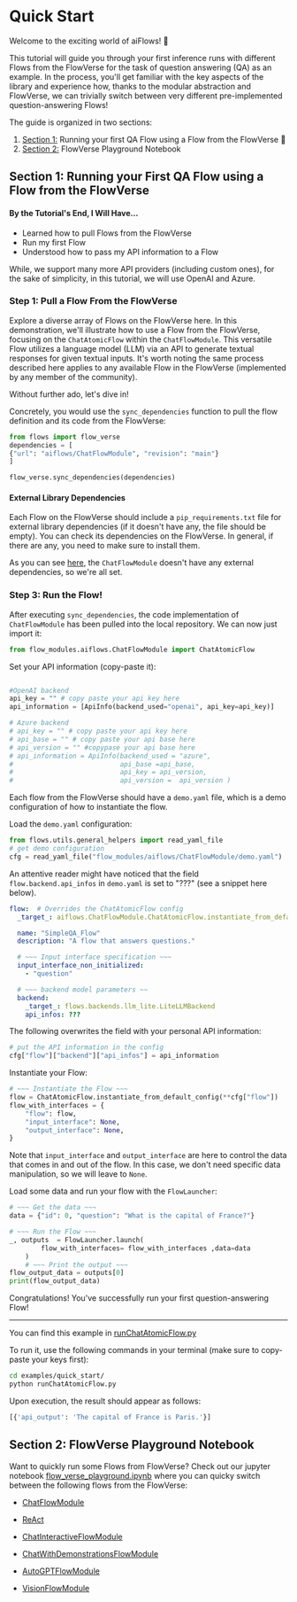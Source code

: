 # Quick Start

Welcome to the exciting world of aiFlows! 🚀

This tutorial will guide you through your first inference runs with different Flows from the FlowVerse for the task of question answering (QA) as an example. In the process, you'll get familiar with the key aspects of the library and experience how, thanks to the modular abstraction and FlowVerse, we can trivially switch between very different pre-implemented question-answering Flows!

The guide is organized in two sections:
1. [Section 1:](#section-1-running-your-first-qa-flow-using-a-flow-from-the-flowverse) Running your first QA Flow using a Flow from the FlowVerse 🥳
2. [Section 2:](#section-2-flowverse-playground-notebook) FlowVerse Playground Notebook


## Section 1: Running your First QA Flow using a Flow from the FlowVerse

#### By the Tutorial's End, I Will Have...
* Learned how to pull Flows from the FlowVerse
* Run my first Flow
* Understood how to pass my API information to a Flow

While, we support many more API providers (including custom ones), for the sake of simplicity, in this tutorial, we will use OpenAI and Azure.

### Step 1: Pull a Flow From the FlowVerse

Explore a diverse array of Flows on the FlowVerse here. In this demonstration, we'll illustrate how to use a Flow from the FlowVerse, focusing on the `ChatAtomicFlow` within the `ChatFlowModule`. This versatile Flow utilizes a language model (LLM) via an API to generate textual responses for given textual inputs. It's worth noting the same process described here applies to any available Flow in the FlowVerse (implemented by any member of the community). 

Without further ado, let's dive in!



Concretely, you would use the `sync_dependencies` function to pull the flow definition and its code from the FlowVerse:

```python
from flows import flow_verse
dependencies = [
{"url": "aiflows/ChatFlowModule", "revision": "main"}
]

flow_verse.sync_dependencies(dependencies)
```

#### External Library Dependencies


Each Flow on the FlowVerse should include a `pip_requirements.txt` file for external library dependencies (if it doesn't have any, the file should be empty). You can check its dependencies on the FlowVerse. In general, if there are any, you need to make sure to install them.

As you can see [here](https://huggingface.co/aiflows/ChatFlowModule/blob/main/pip_requirements.txt), the `ChatFlowModule` doesn't have any external dependencies, so we're all set. 

### Step 3: Run the Flow!
After executing `sync_dependencies`, the code implementation of `ChatFlowModule` has been pulled into the local repository.
We can now just import it:
```python
from flow_modules.aiflows.ChatFlowModule import ChatAtomicFlow
```

Set your API information (copy-paste it):
```python

#OpenAI backend
api_key = "" # copy paste your api key here
api_information = [ApiInfo(backend_used="openai", api_key=api_key)]

# Azure backend
# api_key = "" # copy paste your api key here
# api_base = "" # copy paste your api base here
# api_version = "" #copypase your api base here
# api_information = ApiInfo(backend_used = "azure",
#                           api_base =api_base,
#                           api_key = api_version,
#                           api_version =  api_version )
```
Each flow from the FlowVerse should have a `demo.yaml` file, which is a demo configuration of how to instantiate the flow. 

Load the  `demo.yaml` configuration:
```python
from flows.utils.general_helpers import read_yaml_file
# get demo configuration
cfg = read_yaml_file("flow_modules/aiflows/ChatFlowModule/demo.yaml")
```

An attentive reader might have noticed that the field `flow.backend.api_infos` in `demo.yaml` is set to "???" (see a snippet here below).
```yaml
flow:  # Overrides the ChatAtomicFlow config
  _target_: aiflows.ChatFlowModule.ChatAtomicFlow.instantiate_from_default_config

  name: "SimpleQA_Flow"
  description: "A flow that answers questions."

  # ~~~ Input interface specification ~~~
  input_interface_non_initialized:
    - "question"

  # ~~~ backend model parameters ~~
  backend:
    _target_: flows.backends.llm_lite.LiteLLMBackend
    api_infos: ???
```

The following overwrites the field with your personal API information:
```python
# put the API information in the config
cfg["flow"]["backend"]["api_infos"] = api_information
```

Instantiate your Flow:
```python
# ~~~ Instantiate the Flow ~~~
flow = ChatAtomicFlow.instantiate_from_default_config(**cfg["flow"])
flow_with_interfaces = {
    "flow": flow,
    "input_interface": None,
    "output_interface": None,
}
```
Note that `input_interface` and `output_interface` are here to control the data that comes in and out of the flow. In this case, we don't need specific data manipulation, so we will leave to `None`.

Load some data and run your flow with the `FlowLauncher`:
```python
# ~~~ Get the data ~~~
data = {"id": 0, "question": "What is the capital of France?"}

# ~~~ Run the Flow ~~~
_, outputs  = FlowLauncher.launch(
        flow_with_interfaces= flow_with_interfaces ,data=data
    )
    # ~~~ Print the output ~~~
flow_output_data = outputs[0]
print(flow_output_data)
```
Congratulations! You've successfully run your first question-answering Flow!
___
You can find this example in [runChatAtomicFlow.py](https://github.com/epfl-dlab/flows/tree/main/examples/quick_start/runChatAtomicFlow.py)

To run it, use the following commands in your terminal (make sure to copy-paste your keys first):
```bash
cd examples/quick_start/
python runChatAtomicFlow.py
```

Upon execution, the result should appear as follows:
```bash
[{'api_output': 'The capital of France is Paris.'}]
```

## Section 2: FlowVerse Playground Notebook

Want to quickly run some Flows from FlowVerse? Check out our jupyter notebook [flow_verse_playground.ipynb](https://github.com/epfl-dlab/flows/tree/main/examples/quick_start/flow_verse_playground.ipynb) where you can quicky switch between the following flows from the FlowVerse:

* [ChatFlowModule](https://huggingface.co/aiflows/ChatFlowModule)

* [ReAct](https://huggingface.co/aiflows/ControllerExecutorFlowModule)

* [ChatInteractiveFlowModule](https://huggingface.co/aiflows/ChatInteractiveFlowModule)

* [ChatWithDemonstrationsFlowModule](https://huggingface.co/aiflows/ChatWithDemonstrationsFlowModule)

* [AutoGPTFlowModule](https://huggingface.co/aiflows/AutoGPTFlowModule)

* [VisionFlowModule](https://huggingface.co/aiflows/VisionFlowModule)
